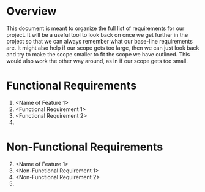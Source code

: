 # Overview
This document is meant to organize the full list of requirements for our project. It will be a useful tool to look back on once we get further in the project so that we can always remember what our base-line requirements are. It might also help if our scope gets too large, then we can just look back and try to make the scope smaller to fit the scope we have outlined. This would also work the other way around, as in if our scope gets too small.

# Functional Requirements
1. <Name of Feature 1>
  1. <Functional Requirement 1>
  2. <Functional Requirement 2>
  3. <And so on>

# Non-Functional Requirements
2. <Name of Feature 1>
  1. <Non-Functional Requirement 1>
  2. <Non-Functional Requirement 2>
  3. <And so on>
